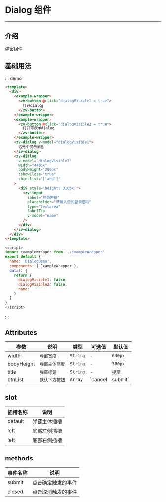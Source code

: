 # Dialog 组件

<!-- {.md} -->

---

<!-- {.md} -->

## 介绍

<!-- {.md} -->

弹窗组件

<!-- {.md} -->

## 基础用法

<!-- {.md} -->
<dialog-demo></dialog-demo>

::: demo

```html
<template>
  <div>
    <example-wrapper>
      <zv-button @click="dialogVisible1 = true">
        打开dialog
      </zv-button>
    </example-wrapper>
    <example-wrapper>
      <zv-button @click="dialogVisible2 = true">
        打开带表单dialog
      </zv-button>
    </example-wrapper>
    <zv-dialog v-model="dialogVisible1">
      这是个提示消息
    </zv-dialog>
    <zv-dialog
      v-model="dialogVisible2"
      width="440px"
      bodyHeight="200px"
      :showClose="true"
      :btn-list="['add']"
    >
      <div style="height: 310px;">
        <zv-input
          label="登录密码"
          placeholder="请输入您的登录密码"
          type="textarea"
          labelTop
          v-model="name"
        />
      </div>
    </zv-dialog>
  </div>
</template>
```
```js
<script>
import ExampleWrapper from './ExampleWrapper'
export default {
  name: 'DialogDemo',
  components: { ExampleWrapper },
  data() {
    return {
      dialogVisible1: false,
      dialogVisible2: false,
      name: ''
    }
  }
}
</script>
```
:::

## Attributes

<!-- {.md} -->

| 参数      | 说明                                   | 类型     | 可选值 | 默认值    |
| --------- | -------------------------------------- | -------- | ------ | --------- |
| width      | `弹窗宽度`                                 | `String` | -      | `640px`         |
| bodyHeight      | `弹窗主体高度`                                 | `String` | -      | `300px`         |
| title      | `弹窗标题`                                | `String` | -      | `提示`         |
| btnList      | `默认下方按钮`                                | `Array` | `cancel | submit`      | `提示`         |

## slot

<!-- {.md} -->

| 插槽名称      | 说明                                   |
| --------- | -------------------------------------- |
| default  | 弹窗主体插槽                                 | 
| left  | 底部左侧插槽                                 |
| left  | 底部右侧插槽                                 |

## methods

<!-- {.md} -->

| 事件名称      | 说明                                   |
| --------- | -------------------------------------- |
| submit  | 点击确定触发的事件                                 | 
| closed  | 点击取消触发的事件                                 |